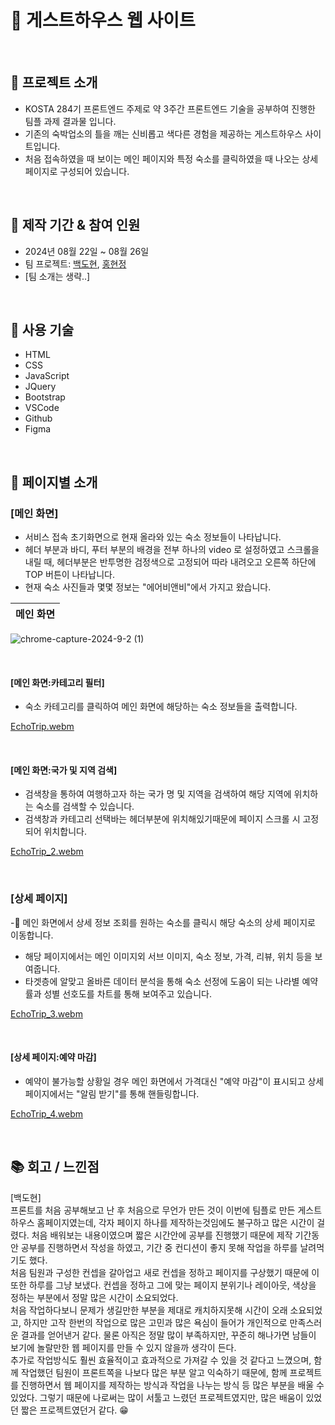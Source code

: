 # 🏡 게스트하우스 웹 사이트

<br>

## 📕 프로젝트 소개

- KOSTA 284기 프론트엔드 주제로 약 3주간 프론트엔드 기술을 공부하여 진행한 팀플 과제 결과물 입니다.
- 기존의 숙박업소의 틀을 깨는 신비롭고 색다른 경험을 제공하는 게스트하우스 사이트입니다.
- 처음 접속하였을 때 보이는 메인 페이지와 특정 숙소를 클릭하였을 때 나오는 상세 페이지로 구성되어 있습니다.

<br>

## 📗 제작 기간 & 참여 인원
- 2024년 08월 22일 ~ 08월 26일
- 팀 프로젝트: [백도현](https://github.com/BaekDoHyeon), [홍현정](https://github.com/emily-hong)
- [팀 소개는 생략..]

<br>

## 📘 사용 기술
  - HTML
  - CSS
  - JavaScript
  - JQuery
  - Bootstrap
  - VSCode
  - Github
  - Figma

<br>

## 📙 페이지별 소개

### [메인 화면]
- 서비스 접속 초기화면으로 현재 올라와 있는 숙소 정보들이 나타납니다.
- 헤더 부분과 바디, 푸터 부분의 배경을 전부 하나의 video 로 설정하였고 스크롤을 내릴 때, 헤더부분은 반투명한 검정색으로 고정되어 따라 내려오고 오른쪽 하단에 TOP 버튼이 나타납니다.
- 현재 숙소 사진들과 몇몇 정보는 "에어비앤비"에서 가지고 왔습니다.

| 메인 화면 |
|----------|
![chrome-capture-2024-9-2 (1)](https://github.com/user-attachments/assets/7c1e9e2d-0d32-49c2-b417-2fa25c9351c7)

<br>

#### [메인 화면:카테고리 필터]
- 숙소 카테고리를 클릭하여 메인 화면에 해당하는 숙소 정보들을 출력합니다.

[EchoTrip.webm](https://github.com/user-attachments/assets/1460b5d8-0e6c-418d-bb1e-b0d0e1df22ea)

<br>

#### [메인 화면:국가 및 지역 검색]
- 검색창을 통하여 여행하고자 하는 국가 명 및 지역을 검색하여 해당 지역에 위치하는 숙소를 검색할 수 있습니다.
- 검색창과 카테고리 선택바는 헤더부분에 위치해있기때문에 페이지 스크롤 시 고정되어 위치합니다.

[EchoTrip_2.webm](https://github.com/user-attachments/assets/9199c127-6712-4872-a5e8-b9189af08f26)

<br>

### [상세 페이지]
- 메인 화면에서 상세 정보 조회를 원하는 숙소를 클릭시 해당 숙소의 상세 페이지로 이동합니다.
- 해당 페이지에서는 메인 이미지외 서브 이미지, 숙소 정보, 가격, 리뷰, 위치 등을 보여줍니다.
- 타겟층에 알맞고 올바른 데이터 분석을 통해 숙소 선정에 도움이 되는 나라별 예약률과 성별 선호도를 차트를 통해 보여주고 있습니다.

[EchoTrip_3.webm](https://github.com/user-attachments/assets/852cf6e6-f392-4479-9243-6d2922ba76b0)

<br>

#### [상세 페이지:예약 마감]
- 예약이 불가능할 상황일 경우 메인 화면에서 가격대신 "예약 마감"이 표시되고 상세 페이지에서는 "알림 받기"를 통해 핸들링합니다.

[EchoTrip_4.webm](https://github.com/user-attachments/assets/088f38b4-eec6-48de-ab7c-869f16a69014)


<br>

## 📚 회고 / 느낀점

[백도현] <br>
프론트를 처음 공부해보고 난 후 처음으로 무언가 만든 것이 이번에 팀플로 만든 게스트하우스 홈페이지였는데, 각자 페이지 하나를 제작하는것임에도 불구하고 많은 시간이 걸렸다.
처음 배워보는 내용이였으며 짧은 시간안에 공부를 진행했기 때문에 제작 기간동안 공부를 진행하면서 작성을 하였고, 기간 중 컨디션이 좋지 못해 작업을 하루를 날려먹기도 했다.<br>
처음 팀원과 구성한 컨셉을 갈아업고 새로 컨셉을 정하고 페이지를 구상했기 때문에 이 또한 하루를 그냥 보냈다. 
컨셉을 정하고 그에 맞는 페이지 분위기나 레이아웃, 색상을 정하는 부분에서 정말 많은 시간이 소요되었다.<br>
처음 작업하다보니 문제가 생길만한 부분을 제대로 캐치하지못해 시간이 오래 소요되었고, 하지만 고작 한번의 작업으로 많은 고민과 많은 욕심이 들어가 개인적으로 만족스러운 결과를 얻어낸거 같다.
물론 아직은 정말 많이 부족하지만, 꾸준히 해나가면 남들이 보기에 놀랄만한 웹 페이지를 만들 수 있지 않을까 생각이 든다. <br>
추가로 작업방식도 훨씬 효율적이고 효과적으로 가져갈 수 있을 것 같다고 느꼈으며, 함께 작업했던 팀원이 프론트쪽을 나보다 많은 부분 알고 익숙하기 때문에, 함께 프로젝트를 진행하면서 웹 페이지를 제작하는 방식과 작업을 나누는 방식 등 많은 부분을 배울 수 있었다.
그렇기 때문에 나로써는 많이 서툴고 느렸던 프로젝트였지만, 많은 배움이 있었던 짧은 프로젝트였던거 같다. 😁

